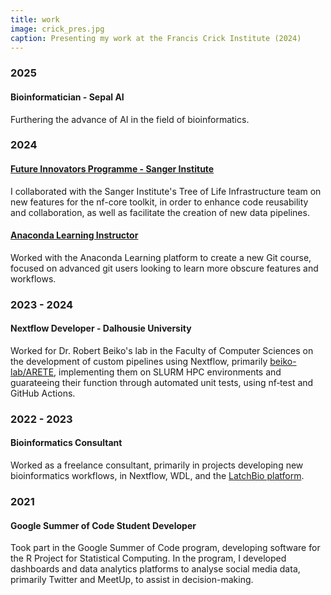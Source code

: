 ```yaml
---
title: work
image: crick_pres.jpg
caption: Presenting my work at the Francis Crick Institute (2024)
---
```



<h3>2025</h3>

<div class="exp">
<h4>Bioinformatician - Sepal AI</h4>

Furthering the advance of AI in the field of bioinformatics.

<h3>2024</h3>

<div class="exp">
<h4><a href="https://www.linkedin.com/company/biodev-network/" target="_blank">Future Innovators Programme - Sanger Institute</a></h4>

I collaborated with the Sanger Institute's Tree of Life Infrastructure team on new features for the nf-core toolkit,
in order to enhance code reusability and collaboration, as well as facilitate the creation of new data pipelines.

</div>

<div class="exp">

<h4><a href="https://learning.anaconda.cloud/version-control-with-git" target="_blank">Anaconda Learning Instructor</a></h4>

Worked with the Anaconda Learning platform to create a new Git course, focused on advanced git users looking to learn more
obscure features and workflows.

</div>

<h3>2023 - 2024</h3>

<div class="exp">

<h4>Nextflow Developer - Dalhousie University</h4>

Worked for Dr. Robert Beiko's lab in the Faculty of Computer Sciences on the development of custom pipelines using Nextflow, primarily <a href="https://github.com/beiko-lab/arete/" target="_blank">beiko-lab/ARETE</a>, implementing them on SLURM HPC environments and guarateeing their function through automated unit tests, using nf‑test and GitHub Actions.

</div>

<h3>2022 - 2023</h3>

<div class="exp">

<h4>Bioinformatics Consultant</h4>

Worked as a freelance consultant, primarily in projects developing new bioinformatics workflows, in Nextflow, WDL, and the <a href="https://latch.bio" target="_blank">LatchBio platform</a>.

</div>

<h3>2021</h3>

<div class="exp">

<h4>Google Summer of Code Student Developer</h4>

Took part in the Google Summer of Code program, developing software for the R Project for Statistical Computing.
In the program, I developed dashboards and data analytics platforms to analyse social media data, primarily Twitter and MeetUp,
to assist in decision-making.

</div>
